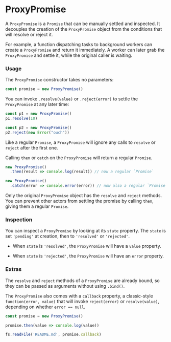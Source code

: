 # ProxyPromise

A `ProxyPromise` is a `Promise` that can be manually settled and inspected. It
decouples the creation of the `ProxyPromise` object from the conditions that will
resolve or reject it.

For example, a function dispatching tasks to background workers can create a
`ProxyPromise` and return it immediately. A worker can later grab the `ProxyPromise`
and settle it, while the original caller is waiting.


### Usage

The `ProxyPromise` constructor takes no parameters:

```javascript
const promise = new ProxyPromise()
```

You can invoke `.resolve(value)` or `.reject(error)` to settle the `ProxyPromise`
at any later time:

```javascript
const p1 = new ProxyPromise()
p1.resolve(10)

const p2 = new ProxyPromise()
p2.reject(new Error("ouch"))
```

Like a regular `Promise`, a `ProxyPromise` will ignore any calls to `resolve`
or `reject` after the first one.

Calling `then` or `catch` on the `ProxyPromise` will return a regular `Promise`.

```javascript
new ProxyPromise()
  .then(result => console.log(result)) // now a regular `Promise`

new ProxyPromise()
  .catch(error => console.error(error)) // now also a regular `Promise`
```

Only the original `ProxyPromise` object has the `resolve` and `reject` methods.
You can prevent other actors from settling the promise by calling `then`,
giving them a regular `Promise`.


### Inspection

You can inspect a `ProxyPromise` by looking at its `state` property. The `state`
is set `'pending'` at creation, then to `'resolved'` or `'rejected'`.

- When `state` is `'resolved'`, the `ProxyPromise` will have a `value` property.

- When `state` is `'rejected'`, the `ProxyPromise` will have an `error` property.


### Extras

The `resolve` and `reject` methods of a `ProxyPromise` are already bound, so they
can be passed as arguments without using `.bind()`.

The `ProxyPromise` also comes with a `callback` property, a classic-style `function(error, value)`
that will invoke `reject(error)` or `resolve(value)`, depending on whether `error == null`.

```javascript
const promise = new ProxyPromise()

promise.then(value => console.log(value))

fs.readFile('README.md', promise.callback)
```
